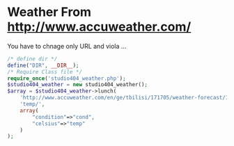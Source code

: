 # Weather From http://www.accuweather.com/
You have to chnage only URL and viola ...
```php
/* define dir */
define("DIR", __DIR__);
/* Require Class file */
require_once('studio404_weather.php'); 
$studio404_weather = new studio404_weather(); 
$array = $studio404_weather->lunch(
	'http://www.accuweather.com/en/ge/tbilisi/171705/weather-forecast/171705', /* You Have To Change Only Url */
	'temp/', 
	array(
		"condition"=>"cond", 
		"celsius"=>"temp"
	)
);
```
